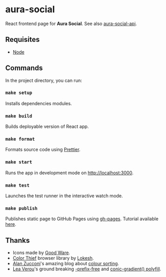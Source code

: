 # aura-social

React frontend page for **Aura Social**. See also [aura-social-api](https://github.com/fernandomachado90/aura-social-api).

## Requisites

- [Node](https://nodejs.org/en/)

## Commands

In the project directory, you can run:

### `make setup`

Installs dependencies modules.

### `make build`

Builds deployable version of React app.

### `make format`

Formats source code using [Prettier](https://www.npmjs.com/package/prettier).

### `make start`

Runs the app in development mode on [http://localhost:3000](http://localhost:3000).

### `make test`

Launches the test runner in the interactive watch mode.

### `make publish`

Publishes static page to GitHub Pages using [gh-pages](https://github.com/tschaub/gh-pages). Tutorial available [here](https://dev.to/yuribenjamin/how-to-deploy-react-app-in-github-pages-2a1f).

## Thanks

- Icons made by [Good Ware](https://www.flaticon.com/authors/good-ware).
- [Color Thief](https://lokeshdhakar.com/projects/color-thief/) browser library by [Lokesh](https://github.com/lokesh/).
- [Alan Zucconi](https://twitter.com/AlanZucconi)'s amazing blog about [colour sorting](https://www.alanzucconi.com/2015/09/30/colour-sorting/).
- [Lea Verou](https://lea.verou.me/)'s ground breaking [-prefix-free](http://leaverou.github.io/prefixfree/) and [conic-gradient() polyfill](https://leaverou.github.io/conic-gradient/).
